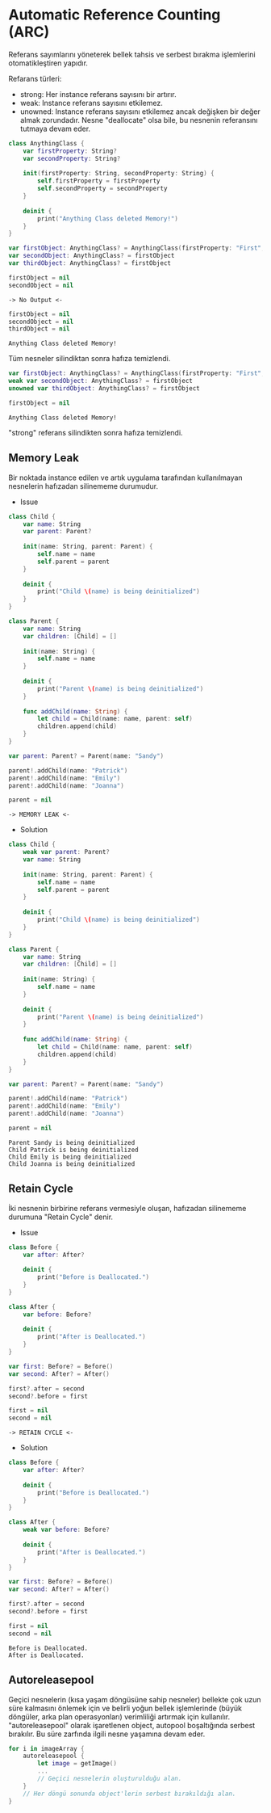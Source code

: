 # Automatic Reference Counting (ARC)
Referans sayımlarını yöneterek bellek tahsis ve serbest bırakma işlemlerini otomatikleştiren yapıdır.

Refarans türleri:
- strong: Her instance referans sayısını bir artırır.
- weak: Instance referans sayısını etkilemez.
- unowned: Instance referans sayısını etkilemez ancak değişken bir değer almak zorundadır. Nesne "deallocate" olsa bile, bu nesnenin referansını tutmaya devam eder.

```swift
class AnythingClass {
    var firstProperty: String?
    var secondProperty: String?
    
    init(firstProperty: String, secondProperty: String) {
        self.firstProperty = firstProperty
        self.secondProperty = secondProperty
    }
    
    deinit {
        print("Anything Class deleted Memory!")
    }
}
```

```swift
var firstObject: AnythingClass? = AnythingClass(firstProperty: "First", secondProperty: "Second")
var secondObject: AnythingClass? = firstObject
var thirdObject: AnythingClass? = firstObject
```
```swift
firstObject = nil
secondObject = nil
```
```
-> No Output <-
```

```swift
firstObject = nil
secondObject = nil
thirdObject = nil
```
```
Anything Class deleted Memory!
```
Tüm nesneler silindiktan sonra hafıza temizlendi.

```swift
var firstObject: AnythingClass? = AnythingClass(firstProperty: "First", secondProperty: "Second")
weak var secondObject: AnythingClass? = firstObject
unowned var thirdObject: AnythingClass? = firstObject
```
```swift
firstObject = nil
```
```
Anything Class deleted Memory!
```
"strong" referans silindikten sonra hafıza temizlendi.

## Memory Leak 
Bir noktada instance edilen ve artık uygulama tarafından kullanılmayan nesnelerin hafızadan silinememe durumudur.

- Issue
```swift
class Child {
    var name: String
    var parent: Parent?
    
    init(name: String, parent: Parent) {
        self.name = name
        self.parent = parent
    }
  
    deinit {
        print("Child \(name) is being deinitialized")
    }
}

class Parent {
    var name: String
    var children: [Child] = []
  
    init(name: String) {
        self.name = name
    }
    
    deinit {
        print("Parent \(name) is being deinitialized")
    }
    
    func addChild(name: String) {
        let child = Child(name: name, parent: self)
        children.append(child)
    }
}

var parent: Parent? = Parent(name: "Sandy")

parent!.addChild(name: "Patrick")
parent!.addChild(name: "Emily")
parent!.addChild(name: "Joanna")

parent = nil
```
```
-> MEMORY LEAK <-
```

- Solution
```swift
class Child {
    weak var parent: Parent?
    var name: String
  
    init(name: String, parent: Parent) {
        self.name = name
        self.parent = parent
    }
  
    deinit {
        print("Child \(name) is being deinitialized")
    }
}

class Parent {
    var name: String
    var children: [Child] = []
  
    init(name: String) {
        self.name = name
    }
    
    deinit {
        print("Parent \(name) is being deinitialized")
    }
    
    func addChild(name: String) {
        let child = Child(name: name, parent: self)
        children.append(child)
    }
}

var parent: Parent? = Parent(name: "Sandy")

parent!.addChild(name: "Patrick")
parent!.addChild(name: "Emily")
parent!.addChild(name: "Joanna")

parent = nil
```
```
Parent Sandy is being deinitialized
Child Patrick is being deinitialized
Child Emily is being deinitialized
Child Joanna is being deinitialized
```

## Retain Cycle
İki nesnenin birbirine referans vermesiyle oluşan, hafızadan silinememe durumuna "Retain Cycle" denir.

- Issue
```swift
class Before {
    var after: After?
    
    deinit {
        print("Before is Deallocated.")
    }
}

class After {
    var before: Before?
    
    deinit {
        print("After is Deallocated.")
    }
}

var first: Before? = Before()
var second: After? = After()

first?.after = second
second?.before = first

first = nil
second = nil
```
```
-> RETAIN CYCLE <-
```

- Solution
```swift
class Before {
    var after: After?
    
    deinit {
        print("Before is Deallocated.")
    }
}

class After {
    weak var before: Before?
    
    deinit {
        print("After is Deallocated.")
    }
}

var first: Before? = Before()
var second: After? = After()

first?.after = second
second?.before = first

first = nil
second = nil
```
```
Before is Deallocated.
After is Deallocated.
```

## Autoreleasepool 
Geçici nesnelerin (kısa yaşam döngüsüne sahip nesneler) bellekte çok uzun süre kalmasını önlemek için ve belirli yoğun bellek işlemlerinde (büyük döngüler, arka plan operasyonları) verimliliği artırmak için kullanılır. "autoreleasepool" olarak işaretlenen object, autopool boşaltığında serbest bırakılır. Bu süre zarfında ilgili nesne yaşamına devam eder. 

```swift
for i in imageArray {
    autoreleasepool {
        let image = getImage()
        ...
        // Geçici nesnelerin oluşturulduğu alan.
    }
    // Her döngü sonunda object'lerin serbest bırakıldığı alan.
}
```
